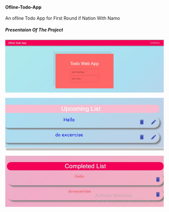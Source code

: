 #### Ofline-Todo-App
An ofline Todo App for First Round if Nation With Namo

##### Presentaion Of The Project

![Page1](https://github.com/amananku26/Ofline-Todo-App/blob/main/assets/img1.jpg)

![Page 2](https://github.com/amananku26/Ofline-Todo-App/blob/main/assets/img2.jpg)

![Page 3](https://github.com/amananku26/Ofline-Todo-App/blob/main/assets/img3.jpg)
